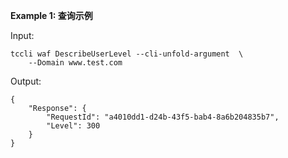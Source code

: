 **Example 1: 查询示例**



Input: 

```
tccli waf DescribeUserLevel --cli-unfold-argument  \
    --Domain www.test.com
```

Output: 
```
{
    "Response": {
        "RequestId": "a4010dd1-d24b-43f5-bab4-8a6b204835b7",
        "Level": 300
    }
}
```

